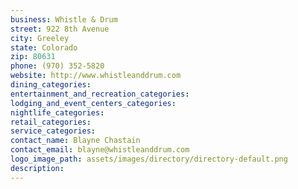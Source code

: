 ```yaml
---
business: Whistle & Drum
street: 922 8th Avenue
city: Greeley
state: Colorado
zip: 80631
phone: (970) 352-5820
website: http://www.whistleanddrum.com
dining_categories: 
entertainment_and_recreation_categories: 
lodging_and_event_centers_categories: 
nightlife_categories: 
retail_categories: 
service_categories: 
contact_name: Blayne Chastain
contact_email: blayne@whistleanddrum.com
logo_image_path: assets/images/directory/directory-default.png
description: 
---
```

